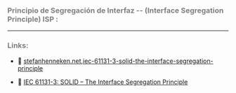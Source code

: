 ### <span style="color:grey"> Principio de Segregación de Interfaz -- (Interface Segregation Principle) ISP :</span>

***
### <span style="color:grey">Links:</span>
- 🔗 [stefanhenneken.net,iec-61131-3-solid-the-interface-segregation-principle](https://stefanhenneken.net/2023/02/25/iec-61131-3-solid-the-interface-segregation-principle/)

- 🔗 [IEC 61131-3: SOLID – The Interface Segregation Principle](https://stefanhenneken.net/2023/02/25/iec-61131-3-solid-the-interface-segregation-principle/#more-2505)